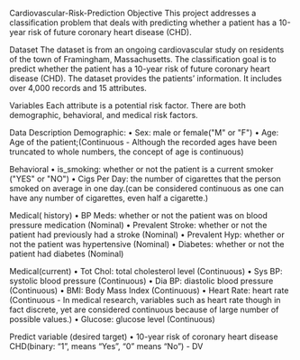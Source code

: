 Cardiovascular-Risk-Prediction
Objective
This project addresses a classification problem that deals with predicting whether a patient has a 10-year risk of future coronary heart disease (CHD).


Dataset
The dataset is from an ongoing cardiovascular study on residents of the town of Framingham, Massachusetts. The classification goal is to predict whether the patient has a 10-year risk of future coronary heart disease (CHD). The dataset provides the patients’ information. It includes over 4,000 records and 15 attributes.

Variables
Each attribute is a potential risk factor. There are both demographic, behavioral, and medical risk factors.

Data Description
Demographic:
• Sex: male or female("M" or "F") • Age: Age of the patient;(Continuous - Although the recorded ages have been truncated to whole numbers, the concept of age is continuous)

Behavioral
• is_smoking: whether or not the patient is a current smoker ("YES" or "NO") • Cigs Per Day: the number of cigarettes that the person smoked on average in one day.(can be considered continuous as one can have any number of cigarettes, even half a cigarette.)

Medical( history)
• BP Meds: whether or not the patient was on blood pressure medication (Nominal) • Prevalent Stroke: whether or not the patient had previously had a stroke (Nominal) • Prevalent Hyp: whether or not the patient was hypertensive (Nominal) • Diabetes: whether or not the patient had diabetes (Nominal)

Medical(current)
• Tot Chol: total cholesterol level (Continuous) • Sys BP: systolic blood pressure (Continuous) • Dia BP: diastolic blood pressure (Continuous) • BMI: Body Mass Index (Continuous) • Heart Rate: heart rate (Continuous - In medical research, variables such as heart rate though in fact discrete, yet are considered continuous because of large number of possible values.) • Glucose: glucose level (Continuous)

Predict variable (desired target)
• 10-year risk of coronary heart disease CHD(binary: “1”, means “Yes”, “0” means “No”) - DV
